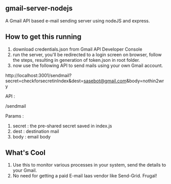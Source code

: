 ## gmail-server-nodejs
A Gmail API based e-mail sending server using nodeJS and express. 

## How to get this running 
1. download credentials.json from Gmail API Developer Console
2. run the server, you'll be redirected to a login screen on browser, follow the steps, resulting in generation of token.json in root folder.
3. now use the following API to send mails using your own Gmail account.

http://localhost:3001/sendmail?secret=checkforsecretinIndex&dest=sasebot@gmail.com&body=nothin2wry


API : 

/sendmail

Params : 
1. secret : the pre-shared secret saved in index.js
2. dest   : destination mail 
3. body   : email body

## What's Cool
1. Use this to monitor various processes in your system, send the details to your Gmail.
2. No need for getting a paid E-mail Iaas vendor like Send-Grid. Frugal! 
